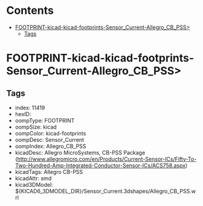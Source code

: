 



Contents
========

* [FOOTPRINT-kicad-kicad-footprints-Sensor_Current-Allegro_CB_PSS>](#footprint-kicad-kicad-footprints-sensor_current-allegro_cb_pss)
	* [Tags](#tags)

# FOOTPRINT-kicad-kicad-footprints-Sensor_Current-Allegro_CB_PSS>

## Tags

- index: 11419
- hexID: 
- oompType: FOOTPRINT
- oompSize: kicad
- oompColor: kicad-footprints
- oompDesc: Sensor_Current
- oompIndex: Allegro_CB_PSS
- kicadDesc: Allegro MicroSystems, CB-PSS Package (http://www.allegromicro.com/en/Products/Current-Sensor-ICs/Fifty-To-Two-Hundred-Amp-Integrated-Conductor-Sensor-ICs/ACS758.aspx)
- kicadTags: Allegro CB-PSS
- kicadAttr: smd
- kicad3DModel: ${KICAD6_3DMODEL_DIR}/Sensor_Current.3dshapes/Allegro_CB_PSS.wrl
